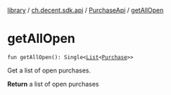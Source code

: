 [library](../../index.md) / [ch.decent.sdk.api](../index.md) / [PurchaseApi](index.md) / [getAllOpen](./get-all-open.md)

# getAllOpen

`fun getAllOpen(): Single<`[`List`](https://kotlinlang.org/api/latest/jvm/stdlib/kotlin.collections/-list/index.html)`<`[`Purchase`](../../ch.decent.sdk.model/-purchase/index.md)`>>`

Get a list of open purchases.

**Return**
a list of open purchases

